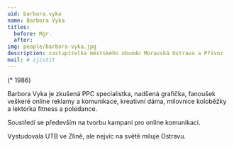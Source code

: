 ```yaml
---
uid: barbora.vyka
name: Barbora Vyka
titles:
  before: Mgr. 
  after: 
img: people/barbora-vyka.jpg
description: zastupitelka městského obvodu Moravská Ostrava a Přívoz 
mail: # zjistit
---
```


(* 1986)

Barbora Vyka je zkušená PPC specialistka, nadšená grafička, fanoušek veškeré online reklamy a komunikace, kreativní dáma, milovnice koloběžky a lektorka fitness a poledance.

Soustředí se především na tvorbu kampaní pro online komunikaci.

Vystudovala UTB ve Zlíně, ale nejvíc na světě miluje Ostravu.
